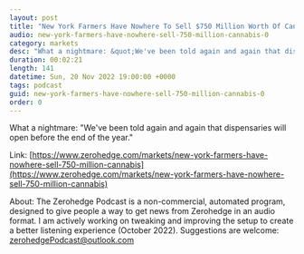 ```yaml
---
layout: post
title: "New York Farmers Have Nowhere To Sell $750 Million Worth Of Cannabis "
audio: new-york-farmers-have-nowhere-sell-750-million-cannabis-0
category: markets
desc: "What a nightmare: &quot;We've been told again and again that dispensaries will open before the end of the year.&quot; "
duration: 00:02:21
length: 141
datetime: Sun, 20 Nov 2022 19:00:00 +0000
tags: podcast
guid: new-york-farmers-have-nowhere-sell-750-million-cannabis-0
order: 0
---
```

What a nightmare: &quot;We've been told again and again that dispensaries will open before the end of the year.&quot; 

Link: [https://www.zerohedge.com/markets/new-york-farmers-have-nowhere-sell-750-million-cannabis](https://www.zerohedge.com/markets/new-york-farmers-have-nowhere-sell-750-million-cannabis)

About: The Zerohedge Podcast is a non-commercial, automated program, designed to give people a way to get news from Zerohedge in an audio format.  I am actively working on tweaking and improving the setup to create a better listening experience (October 2022).  Suggestions are welcome: [zerohedgePodcast@outlook.com](mailto:zerohedgePodcast@outlook.com)